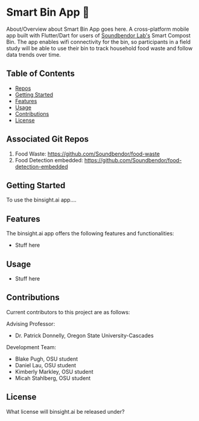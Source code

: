 #  Smart Bin App :herb:

About/Overview about Smart Bin App goes here.
A cross-platform mobile app built with Flutter/Dart for users of [Soundbendor Lab's](https://www.soundbendor.org) Smart Compost Bin. The app enables wifi connectivity for the bin, so participants in a field study will be able to use their bin to track household food waste and follow data trends over time.

## Table of Contents
- [Repos](#repos)
- [Getting Started](#getting-started)
- [Features](#features)
- [Usage](#usage)
- [Contributions](#contributions)
- [License](#license)

## Associated Git Repos

1. Food Waste: https://github.com/Soundbendor/food-waste
2. Food Detection embedded: https://github.com/Soundbendor/food-detection-embedded

## Getting Started

To use the binsight.ai app....

## Features

The binsight.ai app offers the following features and functionalities:

- Stuff here

## Usage

- Stuff here

## Contributions

Current contributors to this project are as follows:

Advising Professor:
- Dr. Patrick Donnelly, Oregon State University-Cascades

Development Team:
- Blake Pugh, OSU student
- Daniel Lau, OSU student
- Kimberly Markley, OSU student
- Micah Stahlberg, OSU student

## License

What license will binsight.ai be released under?
